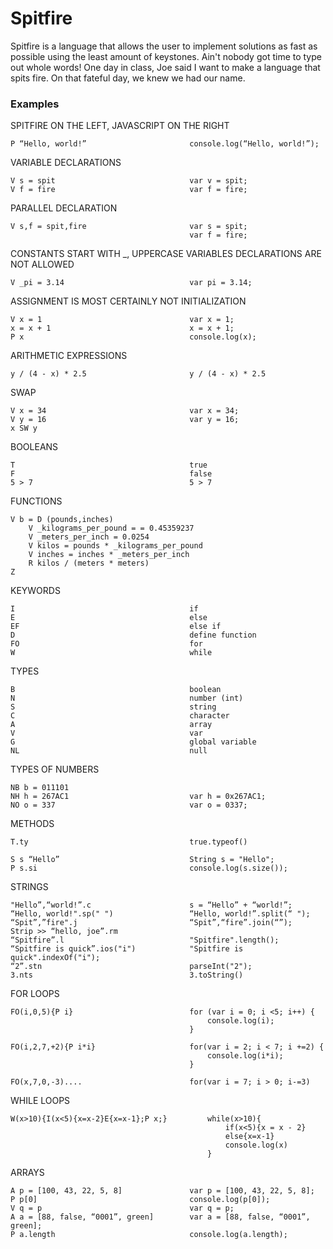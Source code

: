 # Spitfire

Spitfire is a language that allows the user to implement solutions as fast as possible using the least amount of keystones. Ain't nobody got time to type out whole words! One day in class, Joe said I want to make a language that spits fire. On that fateful day, we knew we had our name.

### Examples

SPITFIRE ON THE LEFT, JAVASCRIPT ON THE RIGHT

    P “Hello, world!” 				        console.log(“Hello, world!”);

VARIABLE DECLARATIONS

    V s = spit 					            var v = spit; 
    V f = fire 					            var f = fire;

PARALLEL DECLARATION

    V s,f = spit,fire 				        var s = spit;
    						                var f = fire;

CONSTANTS START WITH _, UPPERCASE VARIABLES DECLARATIONS ARE NOT ALLOWED

    V _pi = 3.14 				            var pi = 3.14;

ASSIGNMENT IS MOST CERTAINLY NOT INITIALIZATION

    V x = 1 					            var x = 1;
    x = x + 1 					            x = x + 1;
    P x                                     console.log(x);

ARITHMETIC EXPRESSIONS

    y / (4 - x) * 2.5 				        y / (4 - x) * 2.5

SWAP

    V x = 34 					            var x = 34;
    V y = 16 					            var y = 16;
    x SW y

BOOLEANS 

    T					                	true
    F						                false
    5 > 7					                5 > 7

FUNCTIONS

    V b = D (pounds,inches) 
        V _kilograms_per_pound = = 0.45359237
        V _meters_per_inch = 0.0254
        V kilos = pounds * _kilograms_per_pound
        V inches = inches * _meters_per_inch
        R kilos / (meters * meters)
    Z

KEYWORDS

    I					                	if 
    E				                		else 
    EF			                			else if 
    D			                			define function
    FO			                  			for 
    W	                					while

TYPES 

    B			                			boolean 
    N				                		number (int)
    S		                				string 
    C			                			character
    A		                				array
    V			                			var 
    G			                			global variable
    NL			                			null

TYPES OF NUMBERS

    NB b = 011101                           
    NH h = 267AC1                           var h = 0x267AC1;
    NO o = 337                              var o = 0337;

METHODS
 
    T.ty	               	    			true.typeof()
 
    S s “Hello” 	            			String s = "Hello";
    P s.si			                		console.log(s.size()); 

STRINGS

    "Hello”,“world!”.c  	        		s = “Hello” + “world!”; 
    “Hello, world!".sp(" ")                 “Hello, world!”.split(“ "); 
    “Spit”,”fire".j                         “Spit”,“fire”.join(“”);
    Strip >> “hello, joe”.rm
    “Spitfire”.l                            "Spitfire".length(); 
    “Spitfire is quick”.ios("i")            "Spitfire is quick".indexOf("i");				
    “2”.stn                                 parseInt("2");
    3.nts                                   3.toString()

FOR LOOPS
 
    FO(i,0,5){P i}                          for (var i = 0; i <5; i++) {
                                                console.log(i);
                                            }

    FO(i,2,7,+2){P i*i}                     for(var i = 2; i < 7; i +=2) {
                                                console.log(i*i);
                                            }
                                        
    FO(x,7,0,-3).... 				        for(var i = 7; i > 0; i-=3)

WHILE LOOPS

    W(x>10){I(x<5){x=x-2}E{x=x-1};P x;}         while(x>10){
                                                    if(x<5){x = x - 2}
                                                    else{x=x-1}
                                                    console.log(x)
                                                }

ARRAYS 

    A p = [100, 43, 22, 5, 8]			    var p = [100, 43, 22, 5, 8];
    P p[0]					                console.log(p[0]);
    V q = p					                var q = p;
    A a = [88, false, “0001”, green]		var a = [88, false, “0001”, green]; 
    P a.length					            console.log(a.length);
